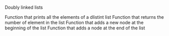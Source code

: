 Doubly linked lists

Function that prints all the elements of a dlistint list
Function that returns the number of element in the list
Function that adds a new node at the beginning of the list
Function that adds a node at the end of the list
